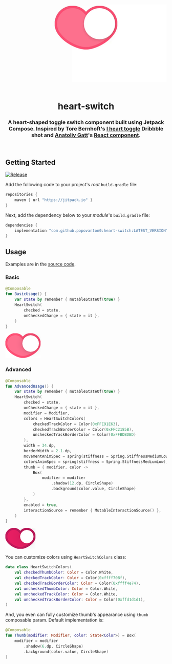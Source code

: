 <div align="center">
  <img src="images/hero.gif" alt="heart-switch Demo">
</div>
<br>

<h1 align="center">heart-switch</h1>
<h3 align="center">A heart-shaped toggle switch component built using Jetpack Compose. Inspired by Tore Bernhoft's <a href="https://dribbble.com/shots/8306407-I-heart-toggle">I heart toggle</a> Dribbble shot and <a href="https://github.com/anatoliygatt">Anatoliy Gatt</a>'s <a href="https://github.com/anatoliygatt/heart-switch">React component</a>.</h3>
<br>

## Getting Started

[![Release](https://jitpack.io/v/popovanton0/heart-switch.svg)](https://jitpack.io/#popovanton0/heart-switch)

Add the following code to your project's _root_ `build.gradle` file:

```groovy
repositories {
    maven { url "https://jitpack.io" }
}
```

Next, add the dependency below to your _module_'s `build.gradle` file:

```gradle
dependencies {
    implementation "com.github.popovanton0:heart-switch:LATEST_VERSION"
}
```

## Usage

Examples are in the [source code](https://github.com/popovanton0/heart-switch/blob/main/app/src/main/java/com/popovanton0/heartswitch/demo/MainActivity.kt).

### Basic

```kotlin
@Composable
fun BasicUsage() {
    var state by remember { mutableStateOf(true) }
    HeartSwitch(
        checked = state,
        onCheckedChange = { state = it },
    )
}
```

![Basic Usage Preview](images/basic-usage.png)

### Advanced

```kotlin
@Composable
fun AdvancedUsage() {
    var state by remember { mutableStateOf(true) }
    HeartSwitch(
        checked = state,
        onCheckedChange = { state = it },
        modifier = Modifier,
        colors = HeartSwitchColors(
            checkedTrackColor = Color(0xFFE91E63),
            checkedTrackBorderColor = Color(0xFFC2185B),
            uncheckedTrackBorderColor = Color(0xFFBDBDBD)
        ),
        width = 34.dp,
        borderWidth = 2.1.dp,
        movementAnimSpec = spring(stiffness = Spring.StiffnessMediumLow),
        colorsAnimSpec = spring(stiffness = Spring.StiffnessMediumLow),
        thumb = { modifier, color ->
            Box(
                modifier = modifier
                    .shadow(12.dp, CircleShape)
                    .background(color.value, CircleShape)
            )
        },
        enabled = true,
        interactionSource = remember { MutableInteractionSource() },
    )
}
```

![Advanced Usage Preview](images/advanced-usage.png)

You can customize colors using `HeartSwitchColors` class:

```kotlin
data class HeartSwitchColors(
    val checkedThumbColor: Color = Color.White,
    val checkedTrackColor: Color = Color(0xffff708f),
    val checkedTrackBorderColor: Color = Color(0xffff4e74),
    val uncheckedThumbColor: Color = Color.White,
    val uncheckedTrackColor: Color = Color.White,
    val uncheckedTrackBorderColor: Color = Color(0xffd1d1d1),
)
```

And, you even can fully customize thumb's appearance using `thumb` composable param. Default
implementation is:

```kotlin
@Composable
fun Thumb(modifier: Modifier, color: State<Color>) = Box(
    modifier = modifier
        .shadow(6.dp, CircleShape)
        .background(color.value, CircleShape)
) 
```
